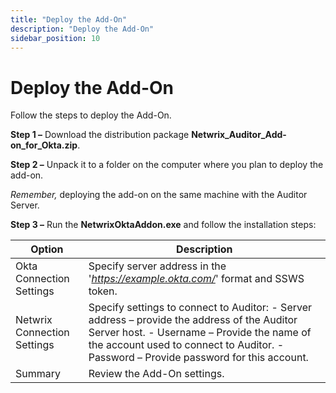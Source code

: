 ```yaml
---
title: "Deploy the Add-On"
description: "Deploy the Add-On"
sidebar_position: 10
---
```


# Deploy the Add-On

Follow the steps to deploy the Add-On.

**Step 1 –** Download the distribution package **Netwrix_Auditor_Add-on_for_Okta.zip**.

**Step 2 –** Unpack it to a folder on the computer where you plan to deploy the add-on.

_Remember,_ deploying the add-on on the same machine with the Auditor Server.

**Step 3 –** Run the **NetwrixOktaAddon.exe** and follow the installation steps:

| Option                      | Description                                                                                                                                                                                                                         |
| --------------------------- | ----------------------------------------------------------------------------------------------------------------------------------------------------------------------------------------------------------------------------------- |
| Okta Connection Settings    | Specify server address in the '_https://example.okta.com/_' format and SSWS token.                                                                                                                                                  |
| Netwrix Connection Settings | Specify settings to connect to Auditor: - Server address – provide the address of the Auditor Server host. - Username – Provide the name of the account used to connect to Auditor. - Password – Provide password for this account. |
| Summary                     | Review the Add-On settings.                                                                                                                                                                                                         |
